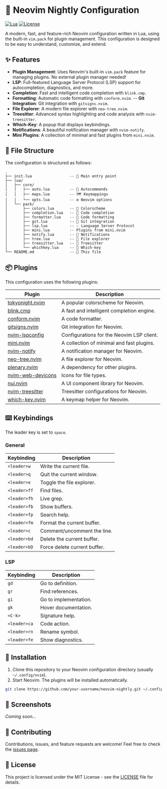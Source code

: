 # 🚀 Neovim Nightly Configuration

[![Lua](https://img.shields.io/badge/Language-Lua-blue.svg)](https://www.lua.org)
[![License](https://img.shields.io/badge/License-MIT-green.svg)](https://opensource.org/licenses/MIT)

A modern, fast, and feature-rich Neovim configuration written in Lua, using the built-in `vim.pack` for plugin management. This configuration is designed to be easy to understand, customize, and extend.

## ✨ Features

-   **Plugin Management**: Uses Neovim's built-in `vim.pack` feature for managing plugins. No external plugin manager needed!
-   **LSP**: Full-featured Language Server Protocol (LSP) support for autocompletion, diagnostics, and more.
-   **Completion**: Fast and intelligent code completion with `blink.cmp`.
-   **Formatting**: Automatic code formatting with `conform.nvim`.
--   **Git Integration**: Git integration with `gitsigns.nvim`.
-   **File Explorer**: A modern file explorer with `neo-tree.nvim`.
-   **Treesitter**: Advanced syntax highlighting and code analysis with `nvim-treesitter`.
-   **Which-Key**: A popup that displays keybindings.
-   **Notifications**: A beautiful notification manager with `nvim-notify`.
-   **Mini Plugins**: A collection of minimal and fast plugins from `mini.nvim`.

## 📁 File Structure

The configuration is structured as follows:

```
.
├── init.lua                 -- 🚀 Main entry point
├── lua/
│   ├── core/
│   │   ├── auto.lua         -- 🤖 Autocommands
│   │   ├── maps.lua         -- 🗺️ Keymappings
│   │   └── opts.lua         -- ⚙️ Neovim options
│   └── pack/
│       ├── colors.lua       -- 🎨 Colorscheme
│       ├── completion.lua   -- 🤖 Code completion
│       ├── formatter.lua    -- 💅 Code formatting
│       ├── git.lua          -- 🐙 Git integration
│       ├── lsp.lua          -- 💡 Language Server Protocol
│       ├── mini.lua         -- Plugins from mini.nvim
│       ├── notify.lua       -- 📢 Notifications
│       ├── tree.lua         -- 🌲 File explorer
│       ├── treesitter.lua   -- 🌳 Treesitter
│       └── whichkey.lua     -- 🔑 Which-key
└── README.md                -- 📖 This file
```

## 📦 Plugins

This configuration uses the following plugins:

| Plugin                                                              | Description                               |
| ------------------------------------------------------------------- | ----------------------------------------- |
| [tokyonight.nvim](https://github.com/folke/tokyonight.nvim)           | A popular colorscheme for Neovim.         |
| [blink.cmp](https://github.com/saghen/blink.cmp)                      | A fast and intelligent completion engine. |
| [conform.nvim](https://github.com/stevearc/conform.nvim)              | A code formatter.                         |
| [gitsigns.nvim](https://github.com/lewis6991/gitsigns.nvim)           | Git integration for Neovim.               |
| [nvim-lspconfig](https://github.com/neovim/nvim-lspconfig)            | Configurations for the Neovim LSP client. |
| [mini.nvim](https://github.com/nvim-mini/mini.nvim)                   | A collection of minimal and fast plugins. |
| [nvim-notify](https://github.com/rcarriga/nvim-notify)                | A notification manager for Neovim.        |
| [neo-tree.nvim](https://github.com/nvim-neo-tree/neo-tree.nvim)       | A file explorer for Neovim.               |
| [plenary.nvim](https://github.com/nvim-lua/plenary.nvim)              | A dependency for other plugins.           |
| [nvim-web-devicons](https://github.com/nvim-tree/nvim-web-devicons)   | Icons for file types.                     |
| [nui.nvim](https://github.com/MunifTanjim/nui.nvim)                   | A UI component library for Neovim.        |
| [nvim-treesitter](https://github.com/nvim-treesitter/nvim-treesitter) | Treesitter configurations for Neovim.     |
| [which-key.nvim](https://github.com/folke/which-key.nvim)             | A keymap helper for Neovim.               |

## ⌨️ Keybindings

The leader key is set to `space`.

### General

| Keybinding | Description                  |
| ---------- | ---------------------------- |
| `<leader>w`  | Write the current file.      |
| `<leader>q`  | Quit the current window.     |
| `<leader>e`  | Toggle the file explorer.    |
| `<leader>ff` | Find files.                  |
| `<leader>fh` | Live grep.                   |
| `<leader>fb` | Show buffers.                |
| `<leader>fp` | Search help.                 |
| `<leader>fm` | Format the current buffer.   |
| `<leader>c`  | Comment/uncomment the line.  |
| `<leader>bd` | Delete the current buffer.   |
| `<leader>bD` | Force delete current buffer. |

### LSP

| Keybinding | Description              |
| ---------- | ------------------------ |
| `gd`       | Go to definition.        |
| `gr`       | Find references.         |
| `gi`       | Go to implementation.    |
| `gk`       | Hover documentation.     |
| `<C-k>`    | Signature help.          |
| `<leader>ca` | Code action.             |
| `<leader>rn` | Rename symbol.           |
| `<leader>fe` | Show diagnostics.        |

## 🚀 Installation

1.  Clone this repository to your Neovim configuration directory (usually `~/.config/nvim`).
2.  Start Neovim. The plugins will be installed automatically.

```bash
git clone https://github.com/your-username/neovim-nightly.git ~/.config/nvim
```

## 📸 Screenshots

*Coming soon...*

## 🤝 Contributing

Contributions, issues, and feature requests are welcome! Feel free to check the [issues page](https://github.com/your-username/neovim-nightly/issues).

## 📜 License

This project is licensed under the MIT License - see the [LICENSE](LICENSE) file for details.